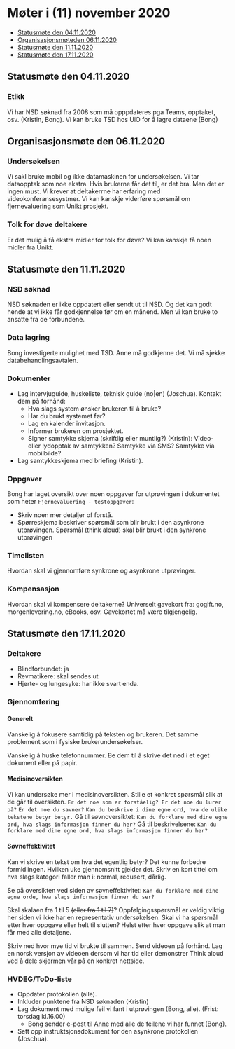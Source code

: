 # Møter i (11) november 2020

* [Statusmøte den 04.11.2020](#statusmøte-den-04112020)
* [Organisasjonsmøteden 06.11.2020](#organisasjonsmøte-den-06112020)
* [Statusmøte den 11.11.2020](#statusmøte-den-11112020)
* [Statusmøte den 17.11.2020](#statusmøte-den-17112020)


## Statusmøte den 04.11.2020

### Etikk 

Vi har NSD søknad fra 2008 som må opppdateres pga Teams, opptaket, osv. (Kristin, Bong).
Vi kan bruke TSD hos UiO for å lagre dataene (Bong)

## Organisasjonsmøte den 06.11.2020

### Undersøkelsen

Vi sakl bruke mobil og ikke datamaskinen for undersøkelsen.
Vi tar dataopptak som noe ekstra.
Hvis brukerne får det til, er det bra.
Men det er ingen must.
Vi krever at deltakerrne har erfaring med videokonferansesystmer.
Vi kan kanskje viderføre spørsmål om fjernevaluering som Unikt prosjekt.

### Tolk for døve deltakere

Er det mulig å få ekstra midler for tolk for døve?
Vi kan kanskje få noen midler fra Unikt.

## Statusmøte den 11.11.2020

### NSD søknad

NSD søknaden er ikke oppdatert eller sendt ut til NSD.
Og det kan godt hende at vi ikke får godkjennelse før om en månend.
Men vi kan bruke to ansatte fra de forbundene.

### Data lagring

Bong investigerte mulighet med TSD.
Anne må godkjenne det.
Vi må sjekke databehandlingsavtalen.

### Dokumenter

* Lag intervjuguide, huskeliste, teknisk guide (no|en) (Joschua).
Kontakt dem på forhånd:
   * Hva slags system ønsker brukeren til å bruke?
   * Har du brukt systemet før?
   * Lag en kalender invitasjon.
   * Informer brukeren om prosjektet.
   * Signer samtykke skjema (skriftlig eller muntlig?) (Kristin):
   Video- eller lydopptak av samtykken? 
   Samtykke via SMS?
   Samtykke via mobilbilde?
* Lag samtykkeskjema med briefing (Kristin).

### Oppgaver

Bong har laget oversikt over noen oppgaver for utprøvingen i dokumentet som heter `Fjernevaluering - testoppgaver`:
* Skriv noen mer detaljer of forstå.
* Spørreskjema beskriver spørsmål som blir brukt i den asynkrone utprøvingen.
Spørsmål (think aloud) skal blir brukt i den synkrone utprøvingen

### Timelisten

Hvordan skal vi gjennomføre synkrone og asynkrone utprøvinger.

### Kompensasjon

Hvordan skal vi kompensere deltakerne?
Universelt gavekort fra: gogift.no, morgenlevering.no, eBooks, osv. 
Gavekortet må være tilgjengelig.

## Statusmøte den 17.11.2020

### Deltakere

* Blindforbundet: ja
* Revmatikere:  skal sendes ut
* Hjerte- og lungesyke:  har ikke svart enda.

### Gjennomføring


#### Generelt
Vanskelig å fokusere samtidig på teksten og brukeren.
Det samme problement som i fysiske brukerundersøkelser.

Vanskelig å huske telefonnummer.
Be dem til å skrive det ned i et eget dokument eller på papir.

#### Medisinoversikten

Vi kan undersøke mer i medisinoversikten.
Stille et konkret spørsmål slik at de går til oversikten.
`Er det noe som er forståelig? Er det noe du lurer på?`
`Er det noe du savner?`
`Kan du beskrive i dine egne ord, hva de ulike tekstene betyr betyr.`
Gå til søvnoversiktet:
`Kan du forklare med dine egne ord, hva slags informasjon finner du her?`
Gå til beskrivelsene:
`Kan du forklare med dine egne ord, hva slags informasjon finner du her?`

#### Søvneffektivitet

Kan vi skrive en tekst om hva det egentlig betyr?
Det kunne forbedre formidlingen.
Hvilken uke gjennomsnitt gjelder det.
Skriv en kort tittel om hva slags kategori faller man i: normal, redusert, dårlig.

Se på oversikten ved siden av søvneffektivitet:
`Kan du forklare med dine egne orde, hva slags informasjon finner du ser?`

Skal skalaen fra 1 til 5 ~~(eller fra 1 til 7)~~?
Oppfølgingsspørsmål er veldig viktig her siden vi ikke har en representativ undersøkelsen.
Skal vi ha spørsmål etter hver oppgave eller helt til slutten?
Helst etter hver oppgave slik at man får med alle detaljene.

Skriv ned hvor mye tid vi brukte til sammen.
Send videoen på forhånd.
Lag en norsk versjon av videoen dersom vi har tid eller demonstrer Think aloud ved å dele skjermen vår på en konkret nettside.

### HVDEG/ToDo-liste
* Oppdater protokollen (alle).
* Inkluder punktene fra NSD søknaden (Kristin)
* Lag dokument med mulige feil vi fant i utprøvingen (Bong, alle). (Frist: torsdag kl.16.00)
   * Bong sender e-post til Anne med alle de feilene vi har funnet (Bong).
* Sett opp instruktsjonsdokument for den asynkrone protokollen (Joschua).

